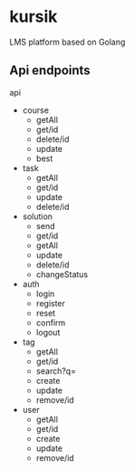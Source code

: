# kursik
LMS platform based on Golang

## Api endpoints

api
- course
    - getAll
    - get/id
    - delete/id
    - update
    - best
- task
    - getAll
    - get/id
    - update
    - delete/id
- solution
    - send
    - get/id
    - getAll
    - update
    - delete/id
    - changeStatus
- auth
    - login
    - register
    - reset
    - confirm
    - logout
- tag
    - getAll
    - get/id
    - search?q=
    - create
    - update
    - remove/id
- user
    - getAll
    - get/id
    - create
    - update
    - remove/id